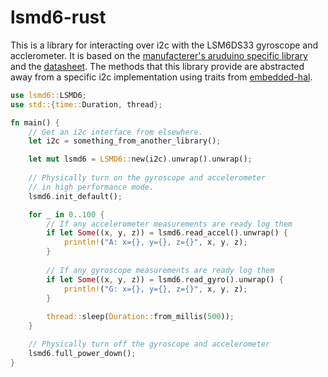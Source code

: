 # lsmd6-rust
This is a library for interacting over i2c with the LSM6DS33 gyroscope and acclerometer. It is based on the [manufacterer's aruduino specific library](https://github.com/pololu/lsm6-arduino) and the [datasheet](https://www.pololu.com/file/0J1088/LSM6DS33-AN4682.pdf). The methods that this library provide are abstracted away from a specific i2c implementation using traits from [embedded-hal](https://crates.io/crates/embedded-hal).


```rust
use lsmd6::LSMD6;
use std::{time::Duration, thread};

fn main() {
    // Get an i2c interface from elsewhere.
    let i2c = something_from_another_library();

    let mut lsmd6 = LSMD6::new(i2c).unwrap().unwrap();
    
    // Physically turn on the gyroscope and accelerometer
    // in high performance mode.
    lsmd6.init_default();

    for _ in 0..100 {
        // If any accelerometer measurements are ready log them
        if let Some((x, y, z)) = lsmd6.read_accel().unwrap() {
            println!("A: x={}, y={}, z={}", x, y, z);
        }
    
        // If any gyroscope measurements are ready log them
        if let Some((x, y, z)) = lsmd6.read_gyro().unwrap() {
            println!("G: x={}, y={}, z={}", x, y, z);
        }
    
        thread::sleep(Duration::from_millis(500));
    }

    // Physically turn off the gyroscope and accelerometer
    lsmd6.full_power_down();
}
```
